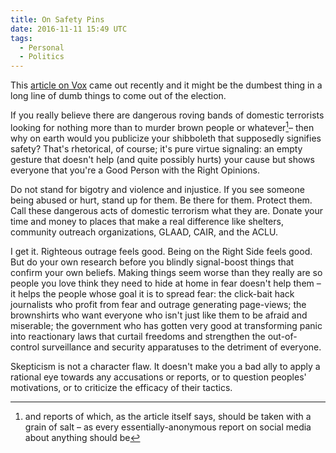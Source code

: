 ```yaml
---
title: On Safety Pins
date: 2016-11-11 15:49 UTC
tags:
  - Personal
  - Politics
---
```


This [article on Vox][1] came out recently and it might be the dumbest thing in
a long line of dumb things to come out of the election.

If you really believe there are dangerous roving bands of domestic terrorists
looking for nothing more than to murder brown people or whatever[^1]– then why
on earth would you publicize your shibboleth that supposedly signifies safety?
That's rhetorical, of course; it's pure virtue signaling: an empty gesture that
doesn't help (and quite possibly hurts) your cause but shows everyone that
you're a Good Person with the Right Opinions.

Do not stand for bigotry and violence and injustice. If you see someone being
abused or hurt, stand up for them. Be there for them. Protect them. Call these
dangerous acts of domestic terrorism what they are. Donate your time and money
to places that make a real difference like shelters, community outreach
organizations, GLAAD, CAIR, and the ACLU.

I get it. Righteous outrage feels good. Being on the Right Side feels good. But
do your own research before you blindly signal-boost things that confirm your
own beliefs. Making things seem worse than they really are so people you love
think they need to hide at home in fear doesn't help them – it helps the people
whose goal it is to spread fear: the click-bait hack journalists who profit from
fear and outrage generating page-views; the brownshirts who want everyone who
isn't just like them to be afraid and miserable; the government who has gotten
very good at transforming panic into reactionary laws that curtail freedoms and
strengthen the out-of-control surveillance and security apparatuses to the
detriment of everyone.

Skepticism is not a character flaw. It doesn't make you a bad ally to apply a
rational eye towards any accusations or reports, or to question peoples'
motivations, or to criticize the efficacy of their tactics.

[1]: http://www.vox.com/presidential-election/2016/11/10/13586322/trump-brexit-safety-pin
[^1]: 
    and reports of which, as the article itself says, should be taken with a
    grain of salt – as every essentially-anonymous report on social media about
    anything should be
